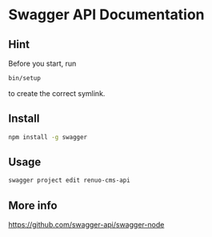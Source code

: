 # Swagger API Documentation

## Hint

Before you start, run

```sh
bin/setup
```

to create the correct symlink.

## Install

```sh
npm install -g swagger
```

## Usage

```sh
swagger project edit renuo-cms-api
```

## More info

https://github.com/swagger-api/swagger-node


